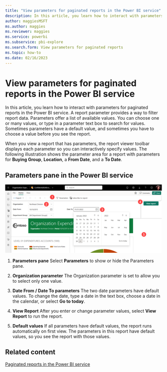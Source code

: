 ```yaml
---
title: "View parameters for paginated reports in the Power BI service"
description: In this article, you learn how to interact with parameters for paginated reports in the Power BI service.
author: maggiesMSFT
ms.author: maggies
ms.reviewer: maggies
ms.service: powerbi
ms.subservice: pbi-explore
ms.search.form: View parameters for paginated reports
ms.topic: how-to
ms.date: 02/16/2023
---
```


# View parameters for paginated reports in the Power BI service

In this article, you learn how to interact with parameters for paginated reports in the Power BI service.  A report parameter provides a way to filter report data. Parameters offer a list of available values. You can choose one or many values, or type in a parameter text box to search for values. Sometimes parameters have a default value, and sometimes you have to choose a value before you see the report.  

When you view a report that has parameters, the report viewer toolbar displays each parameter so you can interactively specify values. The following illustration shows the parameter area for a report with parameters for **Buying Group**, **Location**, a **From Date**, and a **To Date**.  

## Parameters pane in the Power BI service

![Screenshot showing View paginated report with parameters.](media/paginated-reports-view-parameters/power-bi-paginated-view-parameters.png)
  
1. **Parameters pane** Select **Parameters** to show or hide the Parameters pane.
  
1. **Organization parameter** The Organization parameter is set to allow you to select only one value.

1. **Date From / Date To parameters** The two date parameters have default values. To change the date, type a date in the text box, choose a date in the calendar, or select **Go to today**.  
 
1. **View Report**  After you enter or change parameter values, select **View Report** to run the report. 

1. **Default values** If all parameters have default values, the report runs automatically on first view. The parameters in this report have default values, so you see the report with those values.  

## Related content

[Paginated reports in the Power BI service](end-user-paginated-report.md)
